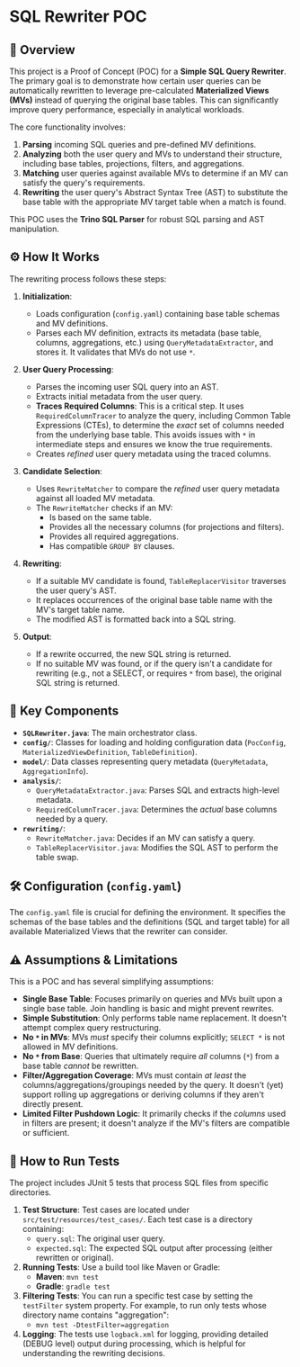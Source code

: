 # SQL Rewriter POC

## 🚀 Overview

This project is a Proof of Concept (POC) for a **Simple SQL Query Rewriter**. The primary goal is to demonstrate how certain user queries can be automatically rewritten to leverage pre-calculated **Materialized Views (MVs)** instead of querying the original base tables. This can significantly improve query performance, especially in analytical workloads.

The core functionality involves:

1.  **Parsing** incoming SQL queries and pre-defined MV definitions.
2.  **Analyzing** both the user query and MVs to understand their structure, including base tables, projections, filters, and aggregations.
3.  **Matching** user queries against available MVs to determine if an MV can satisfy the query's requirements.
4.  **Rewriting** the user query's Abstract Syntax Tree (AST) to substitute the base table with the appropriate MV target table when a match is found.

This POC uses the **Trino SQL Parser** for robust SQL parsing and AST manipulation.

## ⚙️ How It Works

The rewriting process follows these steps:

1.  **Initialization**:
    * Loads configuration (`config.yaml`) containing base table schemas and MV definitions.
    * Parses each MV definition, extracts its metadata (base table, columns, aggregations, etc.) using `QueryMetadataExtractor`, and stores it. It validates that MVs do not use `*`.

2.  **User Query Processing**:
    * Parses the incoming user SQL query into an AST.
    * Extracts initial metadata from the user query.
    * **Traces Required Columns**: This is a critical step. It uses `RequiredColumnTracer` to analyze the query, including Common Table Expressions (CTEs), to determine the *exact* set of columns needed from the underlying base table. This avoids issues with `*` in intermediate steps and ensures we know the true requirements.
    * Creates *refined* user query metadata using the traced columns.

3.  **Candidate Selection**:
    * Uses `RewriteMatcher` to compare the *refined* user query metadata against all loaded MV metadata.
    * The `RewriteMatcher` checks if an MV:
        * Is based on the same table.
        * Provides all the necessary columns (for projections and filters).
        * Provides all required aggregations.
        * Has compatible `GROUP BY` clauses.

4.  **Rewriting**:
    * If a suitable MV candidate is found, `TableReplacerVisitor` traverses the user query's AST.
    * It replaces occurrences of the original base table name with the MV's target table name.
    * The modified AST is formatted back into a SQL string.

5.  **Output**:
    * If a rewrite occurred, the new SQL string is returned.
    * If no suitable MV was found, or if the query isn't a candidate for rewriting (e.g., not a SELECT, or requires `*` from base), the original SQL string is returned.

## 🧩 Key Components

* **`SQLRewriter.java`**: The main orchestrator class.
* **`config/`**: Classes for loading and holding configuration data (`PocConfig`, `MaterializedViewDefinition`, `TableDefinition`).
* **`model/`**: Data classes representing query metadata (`QueryMetadata`, `AggregationInfo`).
* **`analysis/`**:
    * `QueryMetadataExtractor.java`: Parses SQL and extracts high-level metadata.
    * `RequiredColumnTracer.java`: Determines the *actual* base columns needed by a query.
* **`rewriting/`**:
    * `RewriteMatcher.java`: Decides if an MV can satisfy a query.
    * `TableReplacerVisitor.java`: Modifies the SQL AST to perform the table swap.

## 🛠️ Configuration (`config.yaml`)

The `config.yaml` file is crucial for defining the environment. It specifies the schemas of the base tables and the definitions (SQL and target table) for all available Materialized Views that the rewriter can consider.

## ⚠️ Assumptions & Limitations

This is a POC and has several simplifying assumptions:

* **Single Base Table**: Focuses primarily on queries and MVs built upon a single base table. Join handling is basic and might prevent rewrites.
* **Simple Substitution**: Only performs table name replacement. It doesn't attempt complex query restructuring.
* **No `*` in MVs**: MVs *must* specify their columns explicitly; `SELECT *` is not allowed in MV definitions.
* **No `*` from Base**: Queries that ultimately require *all* columns (`*`) from a base table *cannot* be rewritten.
* **Filter/Aggregation Coverage**: MVs must contain *at least* the columns/aggregations/groupings needed by the query. It doesn't (yet) support rolling up aggregations or deriving columns if they aren't directly present.
* **Limited Filter Pushdown Logic**: It primarily checks if the *columns* used in filters are present; it doesn't analyze if the MV's filters are compatible or sufficient.

## 🧪 How to Run Tests

The project includes JUnit 5 tests that process SQL files from specific directories.

1.  **Test Structure**: Test cases are located under `src/test/resources/test_cases/`. Each test case is a directory containing:
    * `query.sql`: The original user query.
    * `expected.sql`: The expected SQL output after processing (either rewritten or original).
2.  **Running Tests**: Use a build tool like Maven or Gradle:
    * **Maven**: `mvn test`
    * **Gradle**: `gradle test`
3.  **Filtering Tests**: You can run a specific test case by setting the `testFilter` system property. For example, to run only tests whose directory name contains "aggregation":
    * `mvn test -DtestFilter=aggregation`
4.  **Logging**: The tests use `logback.xml` for logging, providing detailed (DEBUG level) output during processing, which is helpful for understanding the rewriting decisions.